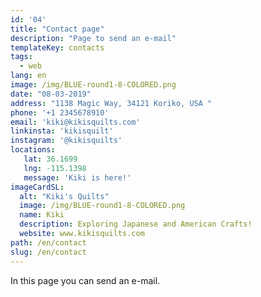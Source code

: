 ```yaml
---
id: '04'
title: "Contact page"
description: "Page to send an e-mail"
templateKey: contacts
tags:
  - web
lang: en
image: /img/BLUE-round1-8-COLORED.png
date: "08-03-2019"
address: "1138 Magic Way, 34121 Koriko, USA "
phone: '+1 2345678910'
email: 'kiki@kikisquilts.com'
linkinsta: 'kikisquilt'
instagram: '@kikisquilts'
locations:
   lat: 36.1699
   lng: -115.1398
   message: 'Kiki is here!'
imageCardSL:
  alt: "Kiki's Quilts"
  image: /img/BLUE-round1-8-COLORED.png
  name: Kiki
  description: Exploring Japanese and American Crafts!
  website: www.kikisquilts.com
path: /en/contact
slug: /en/contact
---
```


In this page you can send an e-mail.
